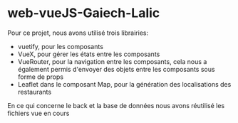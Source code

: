 # web-vueJS-Gaiech-Lalic

Pour ce projet, nous avons utilisé trois librairies:
- vuetify, pour les composants
- VueX, pour gérer les états entre les composants
- VueRouter, pour la navigation entre les composants, cela nous a également permis d'envoyer des objets entre les composants sous forme de props
- Leaflet dans le composant Map, pour la génération des localisations des restaurants

En ce qui concerne le back et la base de données nous avons réutilisé les fichiers vue en cours
